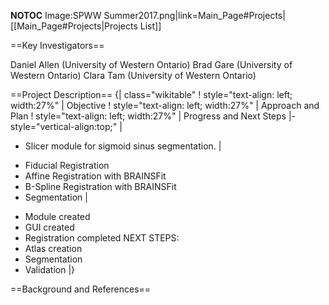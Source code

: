 __NOTOC__
<gallery>
Image:SPWW Summer2017.png|link=Main_Page#Projects|[[Main_Page#Projects|Projects List]]
<!-- Use the "Upload file" link on the left and then add a line to this list like "File:MyAlgorithmScreenshot.png" -->

</gallery>

==Key Investigators==
<!-- Add a bulleted list of investigators and their institutions here -->
Daniel Allen (University of Western Ontario)
Brad Gare (University of Western Ontario)
Clara Tam (University of Western Ontario)

==Project Description==
{| class="wikitable"
! style="text-align: left; width:27%" |   Objective
! style="text-align: left; width:27%" |   Approach and Plan
! style="text-align: left; width:27%" |   Progress and Next Steps
|- style="vertical-align:top;"
|
<!-- Objective bullet points -->
* Slicer module for sigmoid sinus segmentation.
|
<!-- Approach and Challenges bullet points -->
* Fiducial Registration
* Affine Registration with BRAINSFit
* B-Spline Registration with BRAINSFit
* Segmentation
|
<!-- Progress and Next steps bullet points (fill out at the end of project week) -->
* Module created
* GUI created
* Registration completed
NEXT STEPS:
* Atlas creation
* Segmentation
* Validation
|}

==Background and References==
<!-- Use this space for information that may help people better understand your project, like links to papers, source code, or data -->
